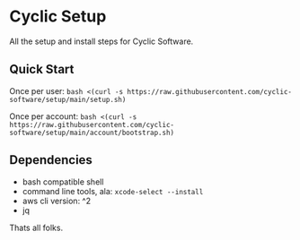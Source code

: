 # Cyclic Setup

All the setup and install steps for Cyclic Software.

## Quick Start

Once per user:
`bash <(curl -s https://raw.githubusercontent.com/cyclic-software/setup/main/setup.sh)`

Once per account:
`bash <(curl -s https://raw.githubusercontent.com/cyclic-software/setup/main/account/bootstrap.sh)`

## Dependencies

- bash compatible shell
- command line tools, ala: `xcode-select --install`
- aws cli version: ^2
- jq

Thats all folks.
